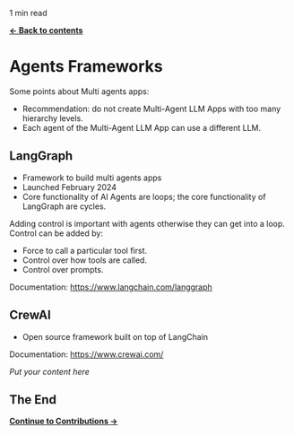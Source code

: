 <p id="reading-time-action-id" align="left">1 min read</p>

[**← Back to contents**](../common/contents.md)

# Agents Frameworks

Some points about Multi agents apps:
* Recommendation: do not create Multi-Agent LLM Apps with too many
hierarchy levels.
* Each agent of the Multi-Agent LLM App can use a different LLM.

## LangGraph

* Framework to build multi agents apps
* Launched February 2024
*  Core functionality of AI Agents are loops; the core functionality of
LangGraph are cycles.

Adding control is important with agents otherwise they can get into a loop. Control can be added by:

* Force to call a particular tool first.
* Control over how tools are called.
* Control over prompts.

Documentation: https://www.langchain.com/langgraph

## CrewAI
* Open source framework built on top of LangChain

Documentation: https://www.crewai.com/

_Put your content here_

## The End

[**Continue to Contributions →**](../common/contributions.md)

